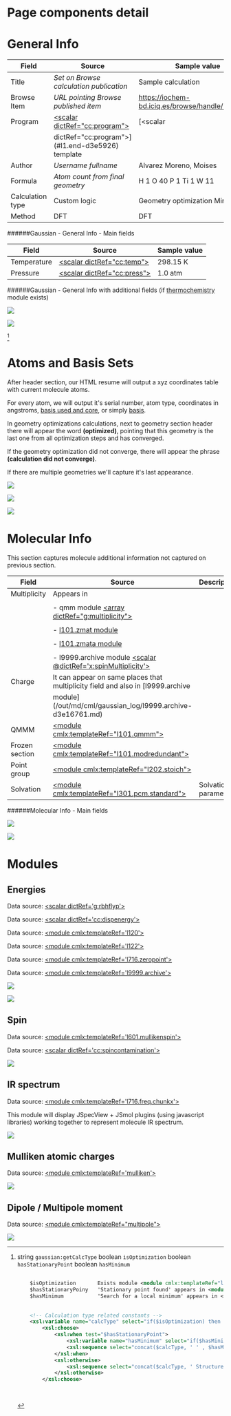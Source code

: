 # Page components detail

# General Info

| Field                                                                                   | Source                                                                                 | Sample value                                                                                                          |
|----|----|----|
| Title                                                                                   | *Set on Browse calculation publication*                                                | Sample calculation                                                                                                    |
| Browse Item                                                                             | *URL pointing Browse published item*                                                   | https://iochem-bd.iciq.es/browse/handle/100/1722                                                                      |
| Program                                                                                 | [&lt;scalar dictRef="cc:program"&gt;](/out/md/cml/gaussian_log/jobcpu-d3e17433.md) | [&lt;scalar                  | Gaussian 09                                                                                                           |
|                                                                                         | dictRef="cc:program"&gt;](#l1.end-d3e5926) template                                    |                                                                                                                       |
| Author                                                                                  | *Username fullname*                                                                    | Alvarez Moreno, Moises                                                                                                |
| Formula                                                                                 | *Atom count from final geometry*                                                       | H 1 O 40 P 1 Ti 1 W 11                                                                                                |
| Calculation type                                                                        | Custom logic                                                                           | Geometry optimization Minimum                                                                                         |
| Method                                                                                  | DFT                                                                                    | DFT                                                                                                                   |

######Gaussian - General Info - Main fields

| Field                                                                                             | Source                                                                                            | Sample value                                                                                      |
|----|----|----|
| Temperature                                                                                       | [&lt;scalar dictRef="cc:temp"&gt;](/out/md/cml/gaussian_log/l716.thermochemistry.temperature-d3e14601.md)                    | 298.15 K                                                                                          |
| Pressure                                                                                          | [&lt;scalar dictRef="cc:press"&gt;](/out/md/cml/gaussian_log/l716.thermochemistry.temperature-d3e14601.md)                   | 1.0 atm                                                                                           |

######Gaussian - General Info with additional fields (if [thermochemistry](/out/md/cml/gaussian_log/l716.thermochemistry-d3e14592.md) module exists)

![](/imgs/GAUSSIAN_header.png)

![](/imgs/GAUSSIAN_header2.png)

[^1]

# Atoms and Basis Sets

After header section, our HTML resume will output a xyz coordinates table with current molecule atoms.

For every atom, we will output it's serial number, atom type, coordinates in angstroms, [basis used and core](#l301.basis2-d3e11876), or simply [basis](/out/md/cml/gaussian_log/l301.basis-d3e11588.md).

In geometry optimizations calculations, next to geometry section header there will appear the word **(optimized)**, pointing that this geometry is the last one from all optimization steps and has converged.

If the geometry optimization did not converge, there will appear the phrase **(calculation did not converge)**.

If there are multiple geometries we'll capture it's last appearance.

![](/imgs/GAUSSIAN_geometry.png)

![](/imgs/GAUSSIAN_geometry2.png)

![](/imgs/GAUSSIAN_geometry3.png)

# Molecular Info

This section captures molecule additional information not captured on previous section.

| Field                                                                                             | Source                                                                                            | Description                                                                                       |
|----|----|----|
| Multiplicity                                                                                      | Appears in                                                                                        |                                                                                                   |
|                                                                                                   |                                                                                                   |                                                                                                   |
|                                                                                                   | -   qmm module [&lt;array dictRef="g:multiplicity"&gt;](/out/md/cml/gaussian_log/l101.qmmm-d3e6285.md)                       |                                                                                                   |
|                                                                                                   |                                                                                                   |                                                                                                   |
|                                                                                                   | -   [l101.zmat module](/out/md/cml/gaussian_log/l101.zmat-d3e6758.md)                                                        |                                                                                                   |
|                                                                                                   |                                                                                                   |                                                                                                   |
|                                                                                                   | -   [l101.zmata module](/out/md/cml/gaussian_log/l101.zmata-d3e6840.md)                                                      |                                                                                                   |
|                                                                                                   |                                                                                                   |                                                                                                   |
|                                                                                                   | -   l9999.archive module [&lt;scalar @dictRef='x:spinMultiplicity'&gt;](/out/md/cml/gaussian_log/l9999.archive-d3e16761.md)  |                                                                                                   |
| Charge                                                                                            | It can appear on same places that multiplicity field and also in [l9999.archive                   |                                                                                                   |
|                                                                                                   | module](/out/md/cml/gaussian_log/l9999.archive-d3e16761.md)                                                                  |                                                                                                   |
| QMMM                                                                                              | [&lt;module cmlx:templateRef="l101.qmmm"&gt;](/out/md/cml/gaussian_log/l101.qmmm-d3e6285.md)                                 |                                                                                                   |
| Frozen section                                                                                    | [&lt;module cmlx:templateRef="l101.modredundant"&gt;](/out/md/cml/gaussian_log/l101.modredundant-d3e7221.md)                 |                                                                                                   |
| Point group                                                                                       | [&lt;module cmlx:templateRef="l202.stoich"&gt;](/out/md/cml/gaussian_log/l202.stoich-d3e11494.md)                            |                                                                                                   |
| Solvation                                                                                         | [&lt;module cmlx:templateRef="l301.pcm.standard"&gt;](/out/md/cml/gaussian_log/l301.pcm.standard-d3e12638.md)                | Solvation parameters                                                                              |

######Molecular Info - Main fields

![](/imgs/GAUSSIAN_molecularinfo.png)

![](/imgs/GAUSSIAN_molecularinfo2.png)

# Modules

## Energies

Data source: [&lt;scalar dictRef='g:rbhflyp'&gt;](/out/md/cml/gaussian_log/l502.footer-d3e13408.md)

Data source: [&lt;scalar dictRef='cc:dispenergy'&gt;](/out/md/cml/gaussian_log/l502.pcm-d3e13547.md)

Data source: [&lt;module cmlx:templateRef='l120'&gt;](/out/md/cml/gaussian_log/l120-d3e11231.md)

Data source: [&lt;module cmlx:templateRef='l122'&gt;](/out/md/cml/gaussian_log/l122-d3e16546.md)

Data source: [&lt;module cmlx:templateRef='l716.zeropoint'&gt;](/out/md/cml/gaussian_log/l716.zeropoint-d3e14279.md)

Data source: [&lt;module cmlx:templateRef='l9999.archive'&gt;](/out/md/cml/gaussian_log/l9999.archive-d3e16761.md)

![](/imgs/GAUSSIAN_module_energies.png)

![](/imgs/GAUSSIAN_module_energies1.png)

## Spin

Data source: [&lt;module cmlx:templateRef='l601.mullikenspin'&gt;](/out/md/cml/gaussian_log/l601.mullikenspin-d3e9226.md)

Data source: [&lt;scalar dictRef='cc:spincontamination'&gt;](/out/md/cml/gaussian_log/l502.footer2-d3e13587.md)

![](/imgs/GAUSSIAN_module_l601_mullikenspin.png)

## IR spectrum

Data source: [&lt;module cmlx:templateRef='l716.freq.chunkx'&gt;](/out/md/cml/gaussian_log/l716.freq.chunkx-d3e13919.md)

This module will display JSpecView + JSmol plugins (using javascript libraries) working together to represent molecule IR spectrum.

![](/imgs/GAUSSIAN_module_frequencies.png)

## Mulliken atomic charges

Data source: [&lt;module cmlx:templateRef='mulliken'&gt;](/out/md/cml/gaussian_log/mulliken-d3e9187.md)

![](/imgs/GAUSSIAN_module_mulliken.png)

## Dipole / Multipole moment

Data source: [&lt;module cmlx:templateRef="multipole"&gt;](/out/md/cml/gaussian_log/multipole-d3e9353.md)

![](/imgs/GAUSSIAN_module_dipole_moment.png)

[^1]: string `gaussian:getCalcType` boolean `isOptimization` boolean `hasStationaryPoint` boolean `hasMinimum`

    ```xml
                                    
        $isOptimization       Exists module <module cmlx:templateRef="l103" > ?
        $hasStationaryPoiny   'Stationary point found' appears in <module cmlx:templateRef="l103.optimizedparam" > ?
        $hasMinimum           'Search for a local minimum' appears in <module cmlx:templateRef="l103.localminsaddle" > ?                               
                   
        
        <!-- Calculation type related constants -->
        <xsl:variable name="calcType" select="if($isOptimization) then 'Geometry optimization' else 'Single point'"/>       
            <xsl:choose>
                <xsl:when test="$hasStationaryPoint">
                    <xsl:variable name="hasMinimum" select="if($hasMinimum) then ' Minimum' else ' TS'"/>
                    <xsl:sequence select="concat($calcType, ' ' , $hasMinimum)"/>
                </xsl:when>
                <xsl:otherwise>
                    <xsl:sequence select="concat($calcType, ' Structure')"/>
                </xsl:otherwise>
            </xsl:choose>                          
         
                            
    ```
